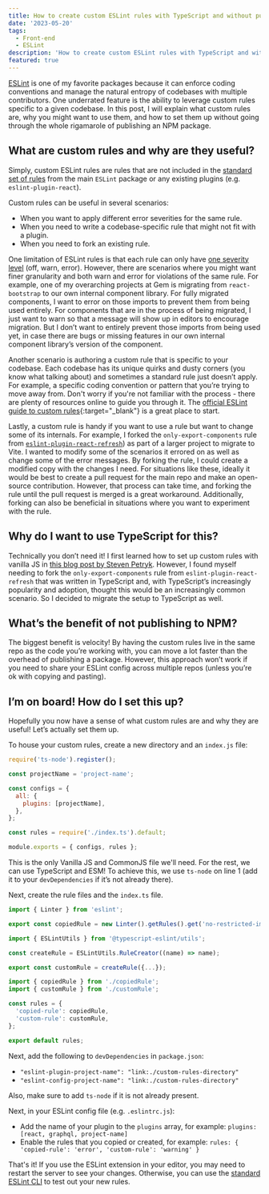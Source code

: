 ```yaml
---
title: How to create custom ESLint rules with TypeScript and without publishing to NPM
date: '2023-05-20'
tags:
  - Front-end
  - ESLint
description: 'How to create custom ESLint rules with TypeScript and without publishing to NPM'
featured: true
---
```


[ESLint](https://eslint.org/) is one of my favorite packages because it can enforce coding conventions and manage the natural entropy of codebases with multiple contributors. One underrated feature is the ability to leverage custom rules specific to a given codebase. In this post, I will explain what custom rules are, why you might want to use them, and how to set them up without going through the whole rigamarole of publishing an NPM package.

## What are custom rules and why are they useful?

Simply, custom ESLint rules are rules that are not included in the [standard set of rules](https://eslint.org/docs/latest/rules/) from the main `ESLint` package or any existing plugins (e.g. `eslint-plugin-react`).

Custom rules can be useful in several scenarios:

- When you want to apply different error severities for the same rule.
- When you need to write a codebase-specific rule that might not fit with a plugin.
- When you need to fork an existing rule.

One limitation of ESLint rules is that each rule can only have [one severity level](https://eslint.org/docs/latest/rules/) (off, warn, error). However, there are scenarios where you might want finer granularity and both warn and error for violations of the same rule. For example, one of my overarching projects at Gem is migrating from `react-bootstrap` to our own internal component library. For fully migrated components, I want to error on those imports to prevent them from being used entirely. For components that are in the process of being migrated, I just want to warn so that a message will show up in editors to encourage migration. But I don’t want to entirely prevent those imports from being used yet, in case there are bugs or missing features in our own internal component library’s version of the component.

Another scenario is authoring a custom rule that is specific to your codebase. Each codebase has its unique quirks and dusty corners (you know what talking about) and sometimes a standard rule just doesn’t apply. For example, a specific coding convention or pattern that you’re trying to move away from. Don't worry if you're not familiar with the process - there are plenty of resources online to guide you through it. The [official ESLint guide to custom rules](https://eslint.org/docs/latest/extend/custom-rules){:target="\_blank"} is a great place to start.

Lastly, a custom rule is handy if you want to use a rule but want to change some of its internals. For example, I forked the `only-export-components` rule from [`eslint-plugin-react-refresh`](https://github.com/ArnaudBarre/eslint-plugin-react-refresh)) as part of a larger project to migrate to Vite. I wanted to modify some of the scenarios it errored on as well as change some of the error messages. By forking the rule, I could create a modified copy with the changes I need. For situations like these, ideally it would be best to create a pull request for the main repo and make an open-source contribution. However, that process can take time, and forking the rule until the pull request is merged is a great workaround. Additionally, forking can also be beneficial in situations where you want to experiment with the rule.

## Why do I want to use TypeScript for this?

Technically you don’t need it! I first learned how to set up custom rules with vanilla JS in [this blog post by Steven Petryk](https://stevenpetryk.com/blog/custom-eslint-rules/). However, I found myself needing to fork the `only-export-components` rule from `eslint-plugin-react-refresh` that was written in TypeScript and, with TypeScript’s increasingly popularity and adoption, thought this would be an increasingly common scenario. So I decided to migrate the setup to TypeScript as well.

## What’s the benefit of not publishing to NPM?

The biggest benefit is velocity! By having the custom rules live in the same repo as the code you’re working with, you can move a lot faster than the overhead of publishing a package. However, this approach won’t work if you need to share your ESLint config across multiple repos (unless you’re ok with copying and pasting).

## I’m on board! How do I set this up?

Hopefully you now have a sense of what custom rules are and why they are useful! Let’s actually set them up.

To house your custom rules, create a new directory and an `index.js` file:

```jsx
require('ts-node').register();

const projectName = 'project-name';

const configs = {
  all: {
    plugins: [projectName],
  },
};

const rules = require('./index.ts').default;

module.exports = { configs, rules };
```

This is the only Vanilla JS and CommonJS file we'll need. For the rest, we can use TypeScript and ESM! To achieve this, we use `ts-node` on line 1 (add it to your `devDependencies` if it’s not already there).

Next, create the rule files and the `index.ts` file.

```jsx
import { Linter } from 'eslint';

export const copiedRule = new Linter().getRules().get('no-restricted-imports');
```

```jsx
import { ESLintUtils } from '@typescript-eslint/utils';

const createRule = ESLintUtils.RuleCreator((name) => name);

export const customRule = createRule({...});
```

```jsx
import { copiedRule } from './copiedRule';
import { customRule } from './customRule';

const rules = {
  'copied-rule': copiedRule,
  'custom-rule': customRule,
};

export default rules;
```

Next, add the following to `devDependencies` in `package.json`:

- `"eslint-plugin-project-name": "link:./custom-rules-directory"`
- `"eslint-config-project-name": "link:./custom-rules-directory"`

Also, make sure to add `ts-node` if it is not already present.

Next, in your ESLint config file (e.g. `.eslintrc.js`):

- Add the name of your plugin to the `plugins` array, for example: `plugins: [react, graphql, project-name]`
- Enable the rules that you copied or created, for example: `rules: { 'copied-rule': 'error', 'custom-rule': 'warning' }`

That's it! If you use the ESLint extension in your editor, you may need to restart the server to see your changes. Otherwise, you can use the [standard ESLint CLI](https://eslint.org/docs/latest/use/command-line-interface) to test out your new rules.
